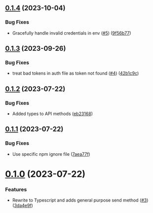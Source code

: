 ## [0.1.4](https://github.com/kapetacom/nodejs-api-client/compare/v0.1.3...v0.1.4) (2023-10-04)


### Bug Fixes

* Gracefully handle invalid credentials in env ([#5](https://github.com/kapetacom/nodejs-api-client/issues/5)) ([9f56b77](https://github.com/kapetacom/nodejs-api-client/commit/9f56b770467eb8f59e9007d26a689431bc1f9d1f))

## [0.1.3](https://github.com/kapetacom/nodejs-api-client/compare/v0.1.2...v0.1.3) (2023-09-26)


### Bug Fixes

* treat bad tokens in auth file as token not found ([#4](https://github.com/kapetacom/nodejs-api-client/issues/4)) ([42b1c9c](https://github.com/kapetacom/nodejs-api-client/commit/42b1c9cf7f1564c50c583642d794ba2127f83a4d))

## [0.1.2](https://github.com/kapetacom/nodejs-api-client/compare/v0.1.1...v0.1.2) (2023-07-22)


### Bug Fixes

* Added types to API methods ([eb23168](https://github.com/kapetacom/nodejs-api-client/commit/eb231685def27748caced08536ff3d558be2a79f))

## [0.1.1](https://github.com/kapetacom/nodejs-api-client/compare/v0.1.0...v0.1.1) (2023-07-22)


### Bug Fixes

* Use specific npm ignore file ([7aea77f](https://github.com/kapetacom/nodejs-api-client/commit/7aea77ff32bbb26d307e11dc0cadccb18baff7a1))

# [0.1.0](https://github.com/kapetacom/nodejs-api-client/compare/v0.0.13...v0.1.0) (2023-07-22)


### Features

* Rewrite to Typescript and adds general purpose send method ([#3](https://github.com/kapetacom/nodejs-api-client/issues/3)) ([3da4e9f](https://github.com/kapetacom/nodejs-api-client/commit/3da4e9f22aea5b0e715f6386f7ccb2d8aa07c17f))
